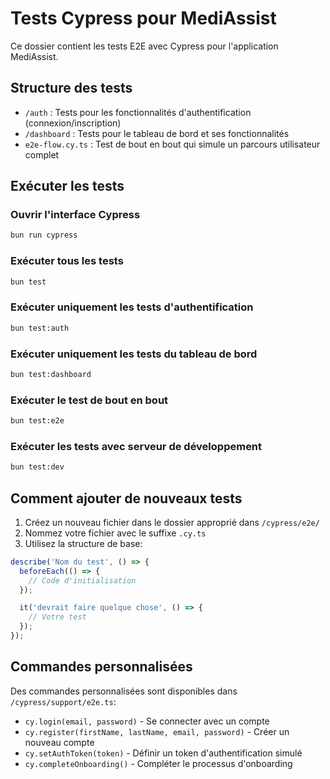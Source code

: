 # Tests Cypress pour MediAssist

Ce dossier contient les tests E2E avec Cypress pour l'application MediAssist.

## Structure des tests

- `/auth` : Tests pour les fonctionnalités d'authentification (connexion/inscription)
- `/dashboard` : Tests pour le tableau de bord et ses fonctionnalités
- `e2e-flow.cy.ts` : Test de bout en bout qui simule un parcours utilisateur complet

## Exécuter les tests

### Ouvrir l'interface Cypress

```bash
bun run cypress
```

### Exécuter tous les tests

```bash
bun test
```

### Exécuter uniquement les tests d'authentification

```bash
bun test:auth
```

### Exécuter uniquement les tests du tableau de bord

```bash
bun test:dashboard
```

### Exécuter le test de bout en bout

```bash
bun test:e2e
```

### Exécuter les tests avec serveur de développement

```bash
bun test:dev
```

## Comment ajouter de nouveaux tests

1. Créez un nouveau fichier dans le dossier approprié dans `/cypress/e2e/`
2. Nommez votre fichier avec le suffixe `.cy.ts`
3. Utilisez la structure de base:

```typescript
describe('Nom du test', () => {
  beforeEach(() => {
    // Code d'initialisation
  });

  it('devrait faire quelque chose', () => {
    // Votre test
  });
});
```

## Commandes personnalisées

Des commandes personnalisées sont disponibles dans `/cypress/support/e2e.ts`:

- `cy.login(email, password)` - Se connecter avec un compte
- `cy.register(firstName, lastName, email, password)` - Créer un nouveau compte
- `cy.setAuthToken(token)` - Définir un token d'authentification simulé
- `cy.completeOnboarding()` - Compléter le processus d'onboarding

